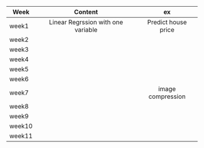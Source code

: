 |Week  |Content     |ex             |
|------|:----------:|:-------------:|
|week1|Linear Regrssion with one variable|Predict house price|
|week2|            |               |
|week3|            |               |
|week4|            |               |
|week5|            |               |
|week6|            |               |
|week7|            | image compression      |
|week8|            |               |
|week9|            |               |
|week10|            |               |
|week11|            |               |